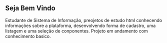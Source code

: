 ## Seja Bem Vindo
Estudante de Sistema de Informação, preojetos de estudo html conhecendo informações sobre a plataforma,
desenvolvendo forma de cadastro, uma listagem e uma seleção de conponentes.
Projeto em andamento com conhecimento basico. 

 
